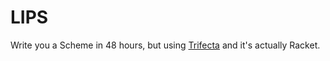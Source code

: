 # LIPS

Write you a Scheme in 48 hours, but using [Trifecta](http://hackage.haskell.org/package/trifecta) and it's actually Racket.
